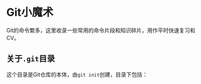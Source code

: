 # Git小魔术

Git的命令繁多，这里收录一些常用的命令片段和知识碎片，用作平时快速复习和CV。

## 关于`.git`目录

这个目录是Git仓库的本体，由`git init`创建，目录下包括：

```

```






